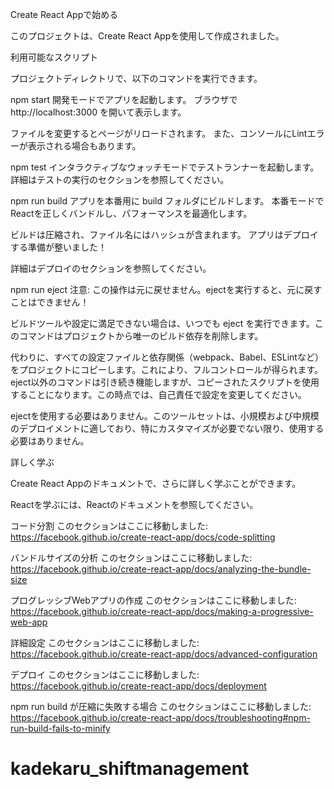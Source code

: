 Create React Appで始める

このプロジェクトは、Create React Appを使用して作成されました。

利用可能なスクリプト

プロジェクトディレクトリで、以下のコマンドを実行できます。

npm start
開発モードでアプリを起動します。
ブラウザで http://localhost:3000 を開いて表示します。

ファイルを変更するとページがリロードされます。
また、コンソールにLintエラーが表示される場合もあります。

npm test
インタラクティブなウォッチモードでテストランナーを起動します。
詳細はテストの実行のセクションを参照してください。

npm run build
アプリを本番用に build フォルダにビルドします。
本番モードでReactを正しくバンドルし、パフォーマンスを最適化します。

ビルドは圧縮され、ファイル名にはハッシュが含まれます。
アプリはデプロイする準備が整いました！

詳細はデプロイのセクションを参照してください。

npm run eject
注意: この操作は元に戻せません。ejectを実行すると、元に戻すことはできません！

ビルドツールや設定に満足できない場合は、いつでも eject を実行できます。このコマンドはプロジェクトから唯一のビルド依存を削除します。

代わりに、すべての設定ファイルと依存関係（webpack、Babel、ESLintなど）をプロジェクトにコピーします。これにより、フルコントロールが得られます。eject以外のコマンドは引き続き機能しますが、コピーされたスクリプトを使用することになります。この時点では、自己責任で設定を変更してください。

ejectを使用する必要はありません。このツールセットは、小規模および中規模のデプロイメントに適しており、特にカスタマイズが必要でない限り、使用する必要はありません。

詳しく学ぶ

Create React Appのドキュメントで、さらに詳しく学ぶことができます。

Reactを学ぶには、Reactのドキュメントを参照してください。

コード分割
このセクションはここに移動しました: https://facebook.github.io/create-react-app/docs/code-splitting

バンドルサイズの分析
このセクションはここに移動しました: https://facebook.github.io/create-react-app/docs/analyzing-the-bundle-size

プログレッシブWebアプリの作成
このセクションはここに移動しました: https://facebook.github.io/create-react-app/docs/making-a-progressive-web-app

詳細設定
このセクションはここに移動しました: https://facebook.github.io/create-react-app/docs/advanced-configuration

デプロイ
このセクションはここに移動しました: https://facebook.github.io/create-react-app/docs/deployment

npm run build が圧縮に失敗する場合
このセクションはここに移動しました: https://facebook.github.io/create-react-app/docs/troubleshooting#npm-run-build-fails-to-minify
# kadekaru_shiftmanagement
